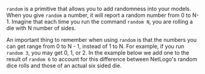 `random` is a primitive that allows you to add randomness into your models. When you give `random` a number, it will report a random number from 0 to N-1. Imagine that each time you run the command  `random N`, you are rolling a die with N number of sides.

An important thing to remember when using `random` is that the numbers you can get range from 0 to N - 1, instead of 1 to N. For example, if you run `random 3`, you may get 0, 1, or 2. In the example below we add one to the result of `random 6` to account for this difference between NetLogo's random dice rolls and those of an actual six sided die.
